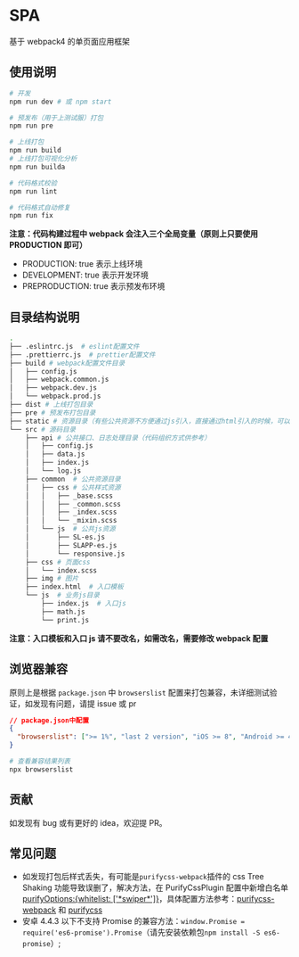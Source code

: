 # SPA

基于 webpack4 的单页面应用框架

## 使用说明

```bash
# 开发
npm run dev # 或 npm start

# 预发布（用于上测试服）打包
npm run pre

# 上线打包
npm run build
# 上线打包可视化分析
npm run builda

# 代码格式校验
npm run lint

# 代码格式自动修复
npm run fix
```

**注意：代码构建过程中 webpack 会注入三个全局变量（原则上只要使用 PRODUCTION 即可）**

- PRODUCTION: true 表示上线环境
- DEVELOPMENT: true 表示开发环境
- PREPRODUCTION: true 表示预发布环境

## 目录结构说明

```bash
.
├── .eslintrc.js  # eslint配置文件
├── .prettierrc.js  # prettier配置文件
├── build # webpack配置文件目录
│   ├── config.js
│   ├── webpack.common.js
│   ├── webpack.dev.js
│   └── webpack.prod.js
├── dist # 上线打包目录
├── pre # 预发布打包目录
├── static # 资源目录（有些公共资源不方便通过js引入，直接通过html引入的时候，可以放到这个目录（如 shareinstall），目录结构参考打包后目录结构）
└── src # 源码目录
    ├── api # 公共接口、日志处理目录（代码组织方式供参考）
    │   ├── config.js
    │   ├── data.js
    │   ├── index.js
    │   └── log.js
    ├── common  # 公共资源目录
    │   ├── css # 公共样式资源
    │   │   ├── _base.scss
    │   │   ├── _common.scss
    │   │   ├── _index.scss
    │   │   └── _mixin.scss
    │   └── js  # 公共js资源
    │       ├── SL-es.js
    │       ├── SLAPP-es.js
    │       └── responsive.js
    ├── css # 页面css
    │   └── index.scss
    ├── img # 图片
    ├── index.html  # 入口模板
    └── js  # 业务js目录
        ├── index.js  # 入口js
        ├── math.js
        └── print.js
```

**注意：入口模板和入口 js 请不要改名，如需改名，需要修改 webpack 配置**

## 浏览器兼容

原则上是根据 `package.json` 中 `browserslist` 配置来打包兼容，未详细测试验证，如发现有问题，请提 issue 或 pr

```json
// package.json中配置
{
  "browserslist": [">= 1%", "last 2 version", "iOS >= 8", "Android >= 4.4"]
}
```

```bash
# 查看兼容结果列表
npx browserslist
```

## 贡献

如发现有 bug 或有更好的 idea，欢迎提 PR。

## 常见问题

- 如发现打包后样式丢失，有可能是`purifycss-webpack`插件的 css Tree Shaking 功能导致误删了，解决方法，在 PurifyCssPlugin 配置中新增白名单[purifyOptions:{whitelist: ['\*swiper\*']}]('./build/webpack.common.js')，具体配置方法参考：[purifycss-webpack](https://www.npmjs.com/package/purifycss-webpack) 和 [purifycss](https://github.com/purifycss/purifycss#properties-of-options-object)
- 安卓 4.4.3 以下不支持 Promise 的兼容方法：`window.Promise = require('es6-promise').Promise`（请先安装依赖包`npm install -S es6-promise`）;
